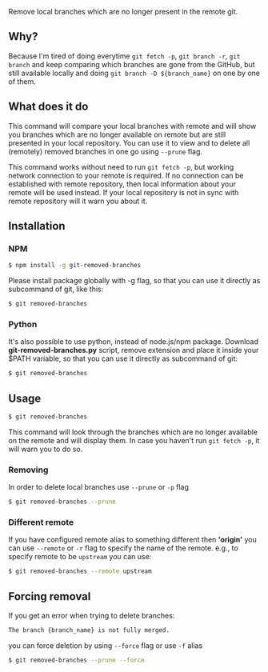Remove local branches which are no longer present in the remote git.

## Why?

Because I'm tired of doing everytime `git fetch -p`, `git branch -r`, `git branch` and keep comparing which branches are gone from the GitHub, but still available locally and doing `git branch -D ${branch_name}` on one by one of them.

## What does it do

This command will compare your local branches with remote and will show you branches which are no longer available on remote but are still presented in your local repository. You can use it to view and to delete all (remotely) removed branches in one go using `--prune` flag.

This command works without need to run `git fetch -p`, but working network connection to your remote is required. If no connection can be established with remote repository, then local information about your remote will be used instead. If your local repository is not in sync with remote repository will it warn you about it.


## Installation

### NPM

```bash
$ npm install -g git-removed-branches
```

Please install package globally with -g flag, so that you can use it directly as subcommand of git, like this:

```bash
$ git removed-branches
```

### Python

It's also possible to use python, instead of node.js/npm package.
Download **git-removed-branches.py** script, remove extension and place it inside your $PATH variable, so that you can use it directly as subcommand of git:

```bash
$ git removed-branches
```

## Usage

```bash
$ git removed-branches
```

This command will look through the branches which are no longer available on the remote and will display them.
In case you haven't run `git fetch -p`, it will warn you to do so.


### Removing

In order to delete local branches use `--prune` or `-p` flag

```bash
$ git removed-branches --prune
```

### Different remote

If you have configured remote alias to something different then **'origin'** you can use `--remote` or `-r` flag to specify the name of the remote. e.g., to specify remote to be `upstream` you can use:

```bash
$ git removed-branches --remote upstream
```

## Forcing removal

If you get an error when trying to delete branches:

```bash
The branch {branch_name} is not fully merged.
```

you can force deletion by using `--force` flag or use `-f` alias

```bash
$ git removed-branches --prune --force
```
